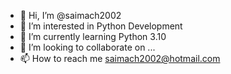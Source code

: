 - 👋 Hi, I’m @saimach2002
- 👀 I’m interested in Python Development
- 🌱 I’m currently learning Python 3.10
- 💞️ I’m looking to collaborate on ...
- 📫 How to reach me saimach2002@hotmail.com

<!---
saimach2002/saimach2002 is a ✨ special ✨ repository because its `README.md` (this file) appears on your GitHub profile.
You can click the Preview link to take a look at your changes.
--->
